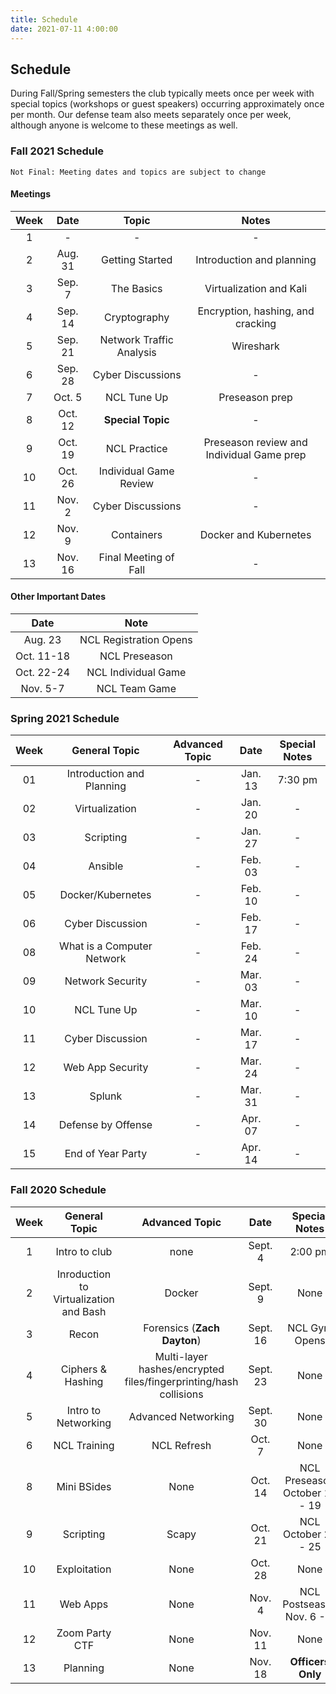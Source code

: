 ```yaml
---
title: Schedule
date: 2021-07-11 4:00:00
---
```


## Schedule

During Fall/Spring semesters the club typically meets once per week with special topics (workshops or guest speakers) occurring approximately once per month. Our defense team also meets separately once per week, although anyone is welcome to these meetings as well.

### Fall 2021 Schedule

`Not Final: Meeting dates and topics are subject to change`

#### Meetings

Week | Date | Topic | Notes
:-:| :-----: | :-------------: | :---:
 1 | - | - | -
 2 | Aug. 31 | Getting Started | Introduction and planning
 3 | Sep. 7  | The Basics | Virtualization and Kali
 4 | Sep. 14  | Cryptography | Encryption, hashing, and cracking
 5 | Sep. 21 | Network Traffic Analysis | Wireshark
 6 | Sep. 28 | Cyber Discussions | -
 7 | Oct. 5  | NCL Tune Up | Preseason prep
 8 | Oct. 12 | **Special Topic** | -
 9 | Oct. 19 | NCL Practice | Preseason review and Individual Game prep
10 | Oct. 26 | Individual Game Review | -
11 | Nov. 2  | Cyber Discussions | -
12 | Nov. 9 | Containers | Docker and Kubernetes
13 | Nov. 16 | Final Meeting of Fall | -

#### Other Important Dates

Date | Note
:-----: | :-----:
Aug. 23 | NCL Registration Opens
Oct. 11-18 | NCL Preseason
Oct. 22-24 | NCL Individual Game
Nov. 5-7 | NCL Team Game


### Spring 2021 Schedule

Week | General Topic | Advanced Topic | Date | Special Notes
:--:| :----------: | :-----------: | :-------------: | :--------:
01 | Introduction and Planning | - | Jan. 13 | 7:30 pm
02 | Virtualization | - | Jan. 20 | -
03 | Scripting | - | Jan. 27 | -
04 | Ansible | - | Feb. 03 | -
05 | Docker/Kubernetes | - | Feb. 10 | -
06 | Cyber Discussion | - | Feb. 17 | -
08 | What is a Computer Network | - | Feb. 24 | -
09 | Network Security | - | Mar. 03 | -
10 | NCL Tune Up | - | Mar. 10 | -
11 | Cyber Discussion | - | Mar. 17 | -
12 | Web App Security | - | Mar. 24 | -
13 | Splunk | - | Mar. 31 | -
14 | Defense by Offense | - | Apr. 07 | -
15 | End of Year Party | - | Apr. 14 | -

### Fall 2020 Schedule

Week | General Topic | Advanced Topic | Date | Special Notes
:--:| :----------: | :-----------: | :-------------: | :--------:
1 | Intro to club | none | Sept. 4 | 2:00 pm
2 | Inroduction to Virtualization and Bash| Docker | Sept. 9 | None
3 | Recon | Forensics (**Zach Dayton**) | Sept. 16 | NCL Gym Opens
4 | Ciphers & Hashing  | Multi-layer hashes/encrypted files/fingerprinting/hash collisions | Sept. 23 | None
5 | Intro to Networking | Advanced Networking  | Sept. 30 | None
6 | NCL Training | NCL Refresh | Oct. 7 | None
8 | Mini BSides | None | Oct. 14 | NCL Preseason October 12 - 19
9 | Scripting | Scapy | Oct. 21 | NCL October 23 - 25
10| Exploitation | None | Oct. 28 | None
11| Web Apps| None | Nov. 4 | NCL Postseason Nov. 6 - 8
12| Zoom Party CTF | None | Nov. 11 | None
13| Planning | None | Nov. 18 | **Officers Only**
